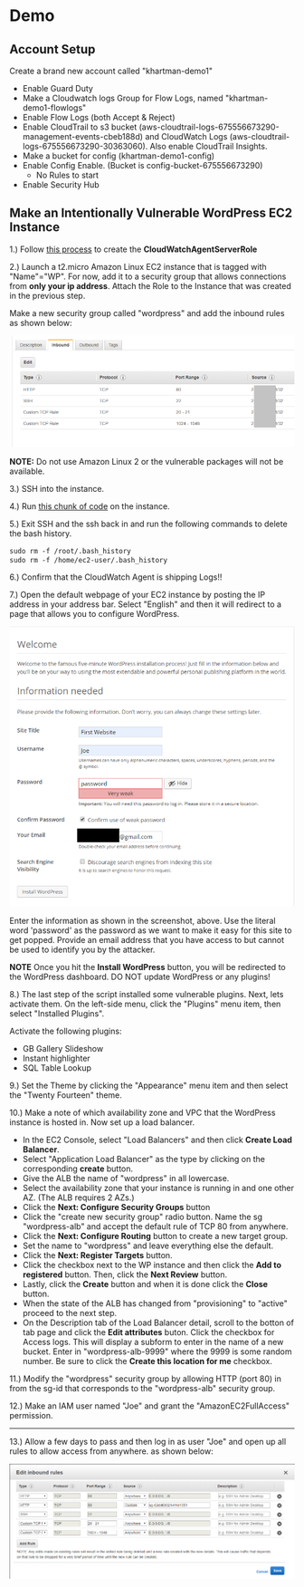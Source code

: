 # Demo

## Account Setup
Create a brand new account called "khartman-demo1"

* Enable Guard Duty
* Make a Cloudwatch logs Group for Flow Logs, named "khartman-demo1-flowlogs"
* Enable Flow Logs (both Accept & Reject)
* Enable CloudTrail to s3 bucket (aws-cloudtrail-logs-675556673290-management-events-cbeb188d)
    and CloudWatch Logs (aws-cloudtrail-logs-675556673290-30363060). Also enable CloudTrail Insights.
* Make a bucket for config (khartman-demo1-config)
* Enable Config Enable. (Bucket is config-bucket-675556673290)
  * No Rules to start
* Enable Security Hub

## Make an Intentionally Vulnerable WordPress EC2 Instance

1.) Follow [this process](https://docs.aws.amazon.com/AmazonCloudWatch/latest/monitoring/create-iam-roles-for-cloudwatch-agent.html) to create the **CloudWatchAgentServerRole**

2.) Launch a t2.micro Amazon Linux EC2 instance that is tagged with "Name"="WP". For now, add it to a security group that allows connections from __only your ip address__. Attach the Role to the Instance that was created in the previous step.

Make a new security group called "wordpress" and add the inbound rules as shown below:

<img src="./media/security-group.png" />

**NOTE:** Do not use Amazon Linux 2 or the vulnerable packages will not be available.

3.) SSH into the instance.

4.) Run [this chunk of code](./wordpress-config.sh) on the instance.

5.) Exit SSH and the ssh back in and run the following commands to delete the bash history.
```
sudo rm -f /root/.bash_history
sudo rm -f /home/ec2-user/.bash_history
```

6.) Confirm that the CloudWatch Agent is shipping Logs!!

7.) Open the default webpage of your EC2 instance by posting the IP address in your address bar. Select "English" and then it will redirect to a page that allows you to configure WordPress.

<img src="./media/wp-setup-page.png" />

Enter the information as shown in the screenshot, above. Use the literal word 'password' as the password as we want to make it easy for this site to get popped. Provide an email address that you have access to but cannot be used to identify you by the attacker.

**NOTE** Once you hit the **Install WordPress** button, you will be redirected to the WordPress dashboard. DO NOT update WordPress or any plugins!

8.) The last step of the script installed some vulnerable plugins. Next, lets activate them. On the left-side menu, click the "Plugins" menu item, then select "Installed Plugins".

Activate the following plugins:
* GB Gallery Slideshow
* Instant highlighter
* SQL Table Lookup

9.) Set the Theme by clicking the "Appearance" menu item and then select the "Twenty Fourteen" theme.

10.) Make a note of which availability zone and VPC that the WordPress instance is hosted in. Now set up a load balancer.
  * In the EC2 Console, select "Load Balancers" and then click **Create Load Balancer**.
  * Select "Application Load Balancer" as the type by clicking on the corresponding **create** button.
  * Give the ALB the name of "wordpress" in all lowercase.
  * Select the availability zone that your instance is running in and one other AZ. (The ALB requires 2 AZs.)
  * Click the **Next: Configure Security Groups** button
  * Click the "create new security group" radio button. Name the sg "wordpress-alb" and accept the default rule of TCP 80 from anywhere.
  * Click the **Next: Configure Routing** button to create a new target group.
  * Set the name to "wordpress" and leave everything else the default.
  * Click the **Next: Register Targets** button.
  * Click the checkbox next to the WP instance and then click the **Add to registered** button. Then, click the **Next Review** button.
  * Lastly, click the **Create** button and when it is done click the **Close** button.
  * When the state of the ALB has changed from "provisioning" to "active" proceed to the next step.
  * On the Description tab of the Load Balancer detail, scroll to the botton of tab page and click the **Edit attributes** buton. Click the checkbox for Access logs. This will display a subform to enter in the name of a new bucket. Enter in "wordpress-alb-9999" where the 9999 is some random number. Be sure to click the **Create this location for me** checkbox.

11.) Modify the "wordpress" security group by allowing HTTP (port 80) in from the sg-id that corresponds to the "wordpress-alb" security group.

12.) Make an IAM user named "Joe" and grant the "AmazonEC2FullAccess" permission.

---------------

13.) Allow a few days to pass and then log in as user "Joe" and open up all rules to allow access from anywhere. as shown below:

<img src="./media/wide-open-security-group.png" />
